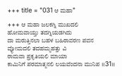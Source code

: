 +++
title = "031 ಆ ಮಹಾ"

+++
ಆ ಮಹಾ ಜಲಕಗ್ನಿ ಮುಖದಲಿ  
ಹೋಮವಾಯ್ತು ತದಗ್ನಿಯಡಗಿದು  
ದಾ ಮರುತ್ತಿನಲಾ ಬಹಳ ಬಹಿರಾವರಣ ಪವನ   
ವ್ಯೋಮದಲಿ ತದಹಮ್ಮಹತ್ತು ವಿ  
ರಾಮವಾ ಪ್ರಕೃತಿಯಲಿ ಮಾಯಾ  
ಕಾಮಿನಿಗೆ ಪರಮಾತ್ಮನಲಿ ಲಯವೆಂದನಾ ಮುನಿಪ     ॥31॥